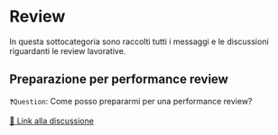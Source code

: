 # Review
In questa sottocategoria sono raccolti tutti i messaggi e le discussioni riguardanti le review lavorative.

## Preparazione per performance review
`❓Question`: Come posso prepararmi per una performance review?

[🔗 Link alla discussione](https://t.me/ptkdev_support_italian/484902/566215)
